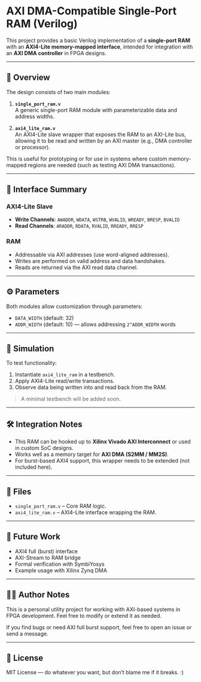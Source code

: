 # AXI DMA-Compatible Single-Port RAM (Verilog)

This project provides a basic Verilog implementation of a **single-port RAM** with an **AXI4-Lite memory-mapped interface**, intended for integration with an **AXI DMA controller** in FPGA designs.

---

## 🧱 Overview

The design consists of two main modules:

1. **`single_port_ram.v`**  
   A generic single-port RAM module with parameterizable data and address widths.

2. **`axi4_lite_ram.v`**  
   An AXI4-Lite slave wrapper that exposes the RAM to an AXI-Lite bus, allowing it to be read and written by an AXI master (e.g., DMA controller or processor).

This is useful for prototyping or for use in systems where custom memory-mapped regions are needed (such as testing AXI DMA transactions).

---

## 🔌 Interface Summary

### AXI4-Lite Slave

- **Write Channels**: `AWADDR`, `WDATA`, `WSTRB`, `WVALID`, `WREADY`, `BRESP`, `BVALID`
- **Read Channels**: `ARADDR`, `RDATA`, `RVALID`, `RREADY`, `RRESP`

### RAM

- Addressable via AXI addresses (use word-aligned addresses).
- Writes are performed on valid address and data handshakes.
- Reads are returned via the AXI read data channel.

---

## ⚙️ Parameters

Both modules allow customization through parameters:

- `DATA_WIDTH` (default: 32)
- `ADDR_WIDTH` (default: 10) — allows addressing `2^ADDR_WIDTH` words

---

## 🧪 Simulation

To test functionality:

1. Instantiate `axi4_lite_ram` in a testbench.
2. Apply AXI4-Lite read/write transactions.
3. Observe data being written into and read back from the RAM.

> A minimal testbench will be added soon.

---

## 🛠️ Integration Notes

- This RAM can be hooked up to **Xilinx Vivado AXI Interconnect** or used in custom SoC designs.
- Works well as a memory target for **AXI DMA (S2MM / MM2S)**.
- For burst-based AXI4 support, this wrapper needs to be extended (not included here).

---

## 📂 Files

- `single_port_ram.v` – Core RAM logic.
- `axi4_lite_ram.v` – AXI4-Lite interface wrapping the RAM.

---

## 🔄 Future Work

- AXI4 full (burst) interface
- AXI-Stream to RAM bridge
- Formal verification with SymbiYosys
- Example usage with Xilinx Zynq DMA

---

## 🧑‍💻 Author Notes

This is a personal utility project for working with AXI-based systems in FPGA development. Feel free to modify or extend it as needed.

If you find bugs or need AXI full burst support, feel free to open an issue or send a message.

---

## 📜 License

MIT License — do whatever you want, but don’t blame me if it breaks. :)
